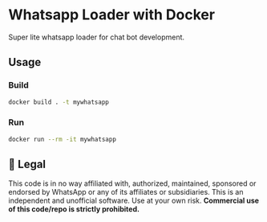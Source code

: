 # Whatsapp Loader with Docker

Super lite whatsapp loader for chat bot development.

## Usage

### Build

```bash
docker build . -t mywhatsapp
```

### Run

```bash
docker run --rm -it mywhatsapp
```

## 📃 Legal
This code is in no way affiliated with, authorized, maintained, sponsored or endorsed by WhatsApp or any of its affiliates or subsidiaries. This is an independent and unofficial software. Use at your own risk.
**Commercial use of this code/repo is strictly prohibited.**

